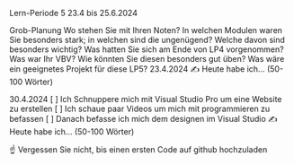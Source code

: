 Lern-Periode 5
23.4 bis 25.6.2024

Grob-Planung
Wo stehen Sie mit Ihren Noten? In welchen Modulen waren Sie besonders stark; in welchen sind die ungenügend? Welche davon sind besonders wichtig?
Was hatten Sie sich am Ende von LP4 vorgenommen? Was war Ihr VBV? Wie könnten Sie diesen besonders gut üben?
Was wäre ein geeignetes Projekt für diese LP5?
23.4.2024
✍️ Heute habe ich... (50-100 Wörter)

30.4.2024
[ ] Ich Schnuppere mich mit Visual Studio Pro um eine Website zu erstellen
[ ] Ich schaue paar Videos um mich mit programmieren zu befassen
[ ] Danach befasse ich mich dem designen im Visual Studio 
✍️ Heute habe ich... (50-100 Wörter)

☝️ Vergessen Sie nicht, bis einen ersten Code auf github hochzuladen
